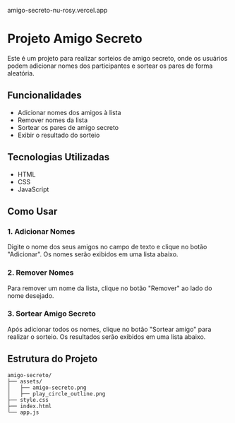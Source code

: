 amigo-secreto-nu-rosy.vercel.app



# Projeto Amigo Secreto

Este é um projeto para realizar sorteios de amigo secreto, onde os usuários podem adicionar nomes dos participantes e sortear os pares de forma aleatória.

## Funcionalidades

- Adicionar nomes dos amigos à lista
- Remover nomes da lista
- Sortear os pares de amigo secreto
- Exibir o resultado do sorteio

## Tecnologias Utilizadas

- HTML
- CSS
- JavaScript

## Como Usar

### 1. Adicionar Nomes

Digite o nome dos seus amigos no campo de texto e clique no botão "Adicionar". Os nomes serão exibidos em uma lista abaixo.


### 2. Remover Nomes

Para remover um nome da lista, clique no botão "Remover" ao lado do nome desejado.


### 3. Sortear Amigo Secreto

Após adicionar todos os nomes, clique no botão "Sortear amigo" para realizar o sorteio. Os resultados serão exibidos em uma lista abaixo.


## Estrutura do Projeto

```plaintext
amigo-secreto/
├── assets/
│   ├── amigo-secreto.png
│   ├── play_circle_outline.png
├── style.css
├── index.html
└── app.js
